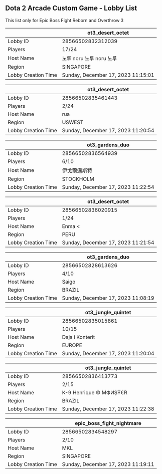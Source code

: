 ## Dota 2 Arcade Custom Game - Lobby List

This list only for Epic Boss Fight Reborn and Overthrow 3

|  | ot3_desert_octet |
| ------ | ------ |
| Lobby ID | 28566502832312039 |
| Players | 17/24 |
| Host Name | 노루 noru 노루 noru 노루 |
| Region | SINGAPORE |
| Lobby Creation Time | Sunday, December 17, 2023 11:15:01 |


|  | ot3_desert_octet |
| ------ | ------ |
| Lobby ID | 28566502835461443 |
| Players | 2/24 |
| Host Name | rua |
| Region | USWEST |
| Lobby Creation Time | Sunday, December 17, 2023 11:20:54 |


|  | ot3_gardens_duo |
| ------ | ------ |
| Lobby ID | 28566502836564939 |
| Players | 6/10 |
| Host Name | 伊戈爾邁斯特 |
| Region | STOCKHOLM |
| Lobby Creation Time | Sunday, December 17, 2023 11:22:54 |


|  | ot3_desert_octet |
| ------ | ------ |
| Lobby ID | 28566502836020915 |
| Players | 1/24 |
| Host Name | Enma < |
| Region | PERU |
| Lobby Creation Time | Sunday, December 17, 2023 11:21:54 |


|  | ot3_gardens_duo |
| ------ | ------ |
| Lobby ID | 28566502828613626 |
| Players | 4/10 |
| Host Name | Saigo |
| Region | BRAZIL |
| Lobby Creation Time | Sunday, December 17, 2023 11:08:19 |


|  | ot3_jungle_quintet |
| ------ | ------ |
| Lobby ID | 28566502835015861 |
| Players | 10/15 |
| Host Name | Daja i Konterit |
| Region | EUROPE |
| Lobby Creation Time | Sunday, December 17, 2023 11:20:04 |


|  | ot3_jungle_quintet |
| ------ | ------ |
| Lobby ID | 28566502836413773 |
| Players | 2/15 |
| Host Name | K-9 Henrique © ΜФИŞŦ€R |
| Region | BRAZIL |
| Lobby Creation Time | Sunday, December 17, 2023 11:22:38 |


|  | epic_boss_fight_nightmare |
| ------ | ------ |
| Lobby ID | 28566502834548297 |
| Players | 2/10 |
| Host Name | MKL |
| Region | SINGAPORE |
| Lobby Creation Time | Sunday, December 17, 2023 11:19:11 |


